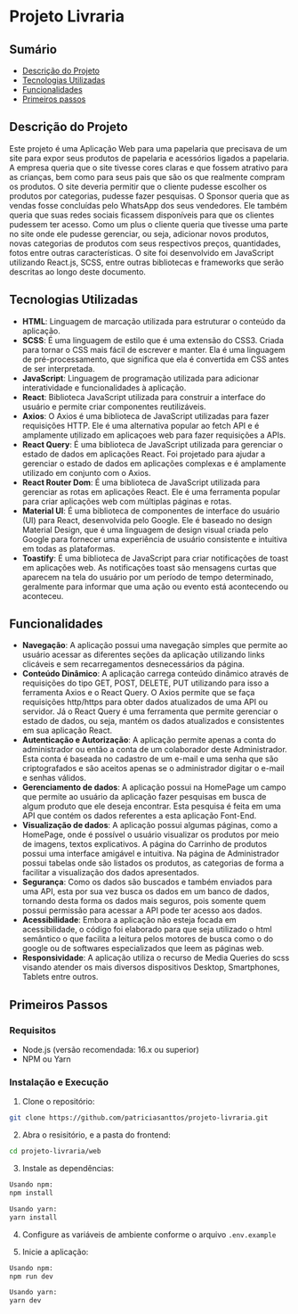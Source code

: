 # Projeto Livraria

## Sumário

- [Descrição do Projeto](#descrição-do-projeto)
- [Tecnologias Utilizadas](#tecnologias-utilizadas)
- [Funcionalidades](#funcionalidades)
- [Primeiros passos](#primeiros-passos)

## Descrição do Projeto

Este projeto é uma Aplicação Web para uma papelaria que precisava de um site para expor seus produtos de papelaria e acessórios ligados a papelaria. A empresa queria que o site tivesse cores claras e que fossem atrativo para as crianças, bem como para seus pais que são os que realmente compram os produtos. O site deveria permitir que o cliente pudesse escolher os produtos por categorias, pudesse fazer pesquisas. O Sponsor queria que as vendas fosse concluídas pelo WhatsApp dos seus vendedores. Ele também queria que suas redes sociais ficassem disponíveis para que os clientes pudessem ter acesso. Como um plus o cliente queria que tivesse uma parte no site onde ele pudesse gerenciar, ou seja, adicionar novos produtos, novas categorias de produtos com seus respectivos preços, quantidades, fotos entre outras características.
O site foi desenvolvido em JavaScript utilizando React.js, SCSS, entre outras bibliotecas e frameworks que serão descritas ao longo deste documento.

## Tecnologias Utilizadas

- **HTML**: Linguagem de marcação utilizada para estruturar o conteúdo da aplicação.
- **SCSS**: É uma linguagem de estilo que é uma extensão do CSS3. Criada para tornar o CSS mais fácil de escrever e manter. Ela é uma linguagem de pré-processamento, que significa que ela é convertida em CSS antes de ser interpretada.
- **JavaScript**: Linguagem de programação utilizada para adicionar interatividade e funcionalidades à aplicação.
- **React**: Biblioteca JavaScript utilizada para construir a interface do usuário e permite criar componentes reutilizáveis.
- **Axios**: O Axios é uma biblioteca de JavaScript utilizadas para fazer requisições HTTP. Ele é uma alternativa popular ao fetch API e é amplamente utilizado em aplicaçoes web para fazer requisições a APIs.
- **React Query**: É uma biblioteca de JavaScript utilizada para gerenciar o estado de dados em aplicações React. Foi projetado para ajudar a gerenciar o estado de dados em aplicações complexas e é amplamente utilizado em conjunto com o Axios.
- **React Router Dom**: É uma biblioteca de JavaScript utilizada para gerenciar as rotas em aplicações React. Ele é uma ferramenta popular para criar aplicações web com múltiplas páginas e rotas.
- **Material UI**: É uma biblioteca de componentes de interface do usuário (UI) para React, desenvolvida pelo Google. Ele é baseado no design Material Design, que é uma linguagem de design visual criada pelo Google para fornecer uma experiência de usuário consistente e intuitiva em todas as plataformas.
- **Toastify**: É uma biblioteca de JavaScript para criar notificações de toast em aplicações web. As notificações toast são mensagens curtas que aparecem na tela do usuário por um período de tempo determinado, geralmente para informar que uma ação ou evento está acontecendo ou aconteceu.

## Funcionalidades

- **Navegação**: A aplicação possui uma navegação simples que permite ao usuário acessar as diferentes seções da aplicação utilizando links clicáveis e sem recarregamentos desnecessários da página.
- **Conteúdo Dinâmico**: A aplicação carrega conteúdo dinâmico através de requisições do tipo GET, POST, DELETE, PUT utilizando para isso a ferramenta Axios e o React Query. O Axios permite que se faça requisições http/https para obter dados atualizados de uma API ou servidor. Já o React Query é uma ferramenta que permite gerenciar o estado de dados, ou seja, mantém os dados atualizados e consistentes em sua aplicação React.
- **Autenticação e Autorização**: A aplicação permite apenas a conta do administrador ou então a conta de um colaborador deste Administrador. Esta conta é baseada no cadastro de um e-mail e uma senha que são criptografados e são aceitos apenas se o administrador digitar o e-mail e senhas válidos.
- **Gerenciamento de dados**: A aplicação possui na HomePage um campo que permite ao usuário da aplicação fazer pesquisas em busca de algum produto que ele deseja encontrar. Esta pesquisa é feita em uma API que contém os dados referentes a esta aplicação Font-End.
- **Visualização de dados**: A aplicação possui algumas páginas, como a HomePage, onde é possível o usuário visualizar os produtos por meio de imagens, textos explicativos. A página do Carrinho de produtos possui uma interface amigável e intuitiva. Na página de Administrador possui tabelas onde são listados os produtos, as categorias de forma a facilitar a visualização dos dados apresentados.
- **Segurança**: Como os dados são buscados e também enviados para uma API, esta por sua vez busca os dados em um banco de dados, tornando desta forma os dados mais seguros, pois somente quem possui permissão para acessar a API pode ter acesso aos dados.
- **Acessibilidade**: Embora a aplicação não esteja focada em acessibilidade, o código foi elaborado para que seja utilizado o html semântico o que facilita a leitura pelos motores de busca como o do google ou de softwares especializados que leem as páginas web.
- **Responsividade**: A aplicação utiliza o recurso de Media Queries do scss visando atender os mais diversos dispositivos Desktop, Smartphones, Tablets entre outros.

## Primeiros Passos

### Requisitos

- Node.js (versão recomendada: 16.x ou superior)
- NPM ou Yarn

### Instalação e Execução

1. Clone o repositório:

```bash
git clone https://github.com/patriciasanttos/projeto-livraria.git
```

2. Abra o resisitório, e a pasta do frontend:

```bash
cd projeto-livraria/web
```

3. Instale as dependências:

```bash
Usando npm:
npm install

Usando yarn:
yarn install
```

4. Configure as variáveis de ambiente conforme o arquivo `.env.example`

5. Inicie a aplicação:

```bash
Usando npm:
npm run dev

Usando yarn:
yarn dev
```
